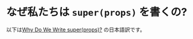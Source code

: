 # なぜ私たちは `super(props)` を書くの?

以下は[Why Do We Write super(props)?](https://overreacted.io/why-do-we-write-super-props/)  の日本語訳です。
